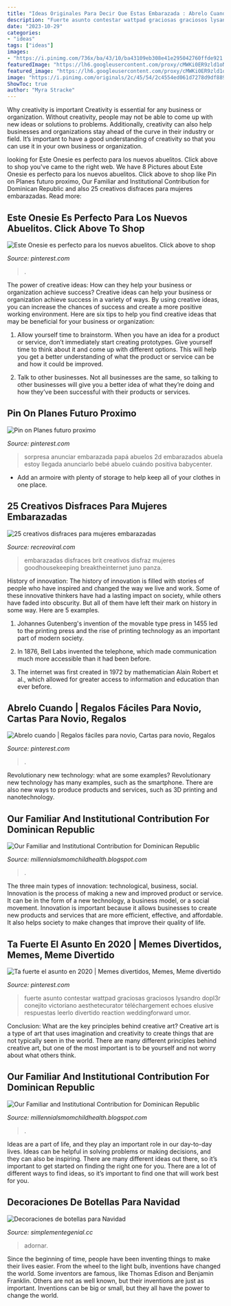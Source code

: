 ```yaml
---
title: "Ideas Originales Para Decir Que Estas Embarazada : Abrelo Cuando"
description: "Fuerte asunto contestar wattpad graciosas graciosos lysandro dopl3r conejito victoriano aesthetecurator téléchargement echoes elusive respuestas leerlo divertido reaction weddingforward umor"
date: "2023-10-29"
categories:
- "ideas"
tags: ["ideas"]
images:
- "https://i.pinimg.com/736x/ba/43/10/ba43109eb308e41e295042760ffde921.jpg"
featuredImage: "https://lh6.googleusercontent.com/proxy/cMWKi0ER9zld1oNX5MXN189Par23c5LD8vsgtfgnPUylO00PsjFjb8hhsNj-TPw-H3CRpIWXTVuurhHPVWGLbL_8ru0=w1200-h630-n-k-no-nu"
featured_image: "https://lh6.googleusercontent.com/proxy/cMWKi0ER9zld1oNX5MXN189Par23c5LD8vsgtfgnPUylO00PsjFjb8hhsNj-TPw-H3CRpIWXTVuurhHPVWGLbL_8ru0=w1200-h630-n-k-no-nu"
image: "https://i.pinimg.com/originals/2c/45/54/2c4554ed061d7278d9df8898605a3348.jpg"
ShowToc: true
author: "Myra Stracke"
---
```



Why creativity is important
Creativity is essential for any business or organization. Without creativity, people may not be able to come up with new ideas or solutions to problems. Additionally, creativity can also help businesses and organizations stay ahead of the curve in their industry or field. It’s important to have a good understanding of creativity so that you can use it in your own business or organization.

	

		
looking for Este Onesie es perfecto para los nuevos abuelitos. Click above to shop you've came to the right web. We have 8 Pictures about Este Onesie es perfecto para los nuevos abuelitos. Click above to shop like Pin on Planes futuro proximo, Our Familiar and Institutional Contribution for Dominican Republic and also 25 creativos disfraces para mujeres embarazadas. Read more:
		
    
## Este Onesie Es Perfecto Para Los Nuevos Abuelitos. Click Above To Shop

<img loading=lazy src="https://i.pinimg.com/originals/20/c2/74/20c274852bdef551442a15a0bcf50bac.jpg" onerror="this.onerror=null;this.src='https://tse4.mm.bing.net/th?id=OIP.QA-RTcyrcjX_rJIrKMXQoQHaLT&amp;pid=15.1';" alt="Este Onesie es perfecto para los nuevos abuelitos. Click above to shop">

_Source: pinterest.com_

>. 

	

The power of creative ideas: How can they help your business or organization achieve success?
Creative ideas can help your business or organization achieve success in a variety of ways. By using creative ideas, you can increase the chances of success and create a more positive working environment. Here are six tips to help you find creative ideas that may be beneficial for your business or organization:
1. Allow yourself time to brainstorm. When you have an idea for a product or service, don’t immediately start creating prototypes. Give yourself time to think about it and come up with different options. This will help you get a better understanding of what the product or service can be and how it could be improved.

2. Talk to other businesses. Not all businesses are the same, so talking to other businesses will give you a better idea of what they’re doing and how they’ve been successful with their products or services.

    
## Pin On Planes Futuro Proximo

<img loading=lazy src="https://i.pinimg.com/736x/ce/fa/97/cefa970c39dbb7880687fbe414b2cdef--planes-ideas-para.jpg" onerror="this.onerror=null;this.src='https://tse1.mm.bing.net/th?id=OIP.E4ct4952MhHSqDhq7dy_lgAAAA&amp;pid=15.1';" alt="Pin on Planes futuro proximo">

_Source: pinterest.com_

>sorpresa anunciar embarazada papá abuelos 2d embarazados abuela estoy llegada anunciarlo bebé abuelo cuándo positiva babycenter. 

	

- Add an armoire with plenty of storage to help keep all of your clothes in one place.

    
## 25 Creativos Disfraces Para Mujeres Embarazadas

<img loading=lazy src="https://www.recreoviral.com/wp-content/uploads/2015/10/Creativos-disfraces-para-mujeres-embarazadas-12.jpg" onerror="this.onerror=null;this.src='https://tse2.mm.bing.net/th?id=OIP.2iQiuXvz6_dwL81oOMXizQHaLH&amp;pid=15.1';" alt="25 creativos disfraces para mujeres embarazadas">

_Source: recreoviral.com_

>embarazadas disfraces brit creativos disfraz mujeres goodhousekeeping breaktheinternet juno panza. 

	

History of innovation:
The history of innovation is filled with stories of people who have inspired and changed the way we live and work. Some of these innovative thinkers have had a lasting impact on society, while others have faded into obscurity. But all of them have left their mark on history in some way. Here are 5 examples.
1) Johannes Gutenberg's invention of the movable type press in 1455 led to the printing press and the rise of printing technology as an important part of modern society.

2) In 1876, Bell Labs invented the telephone, which made communication much more accessible than it had been before.

3) The internet was first created in 1972 by mathematician Alain Robert et al., which allowed for greater access to information and education than ever before.

    
## Abrelo Cuando | Regalos Fáciles Para Novio, Cartas Para Novio, Regalos

<img loading=lazy src="https://i.pinimg.com/originals/2c/45/54/2c4554ed061d7278d9df8898605a3348.jpg" onerror="this.onerror=null;this.src='https://tse2.mm.bing.net/th?id=OIP.aXt-pw32hJvtwKugipVnMAHaJ4&amp;pid=15.1';" alt="Abrelo cuando | Regalos fáciles para novio, Cartas para novio, Regalos">

_Source: pinterest.com_

>. 

	

Revolutionary new technology: what are some examples?
Revolutionary new technology has many examples, such as the smartphone. There are also new ways to produce products and services, such as 3D printing and nanotechnology.

    
## Our Familiar And Institutional Contribution For Dominican Republic

<img loading=lazy src="https://lh3.googleusercontent.com/proxy/TDxtAJ0gFqu-zh6QJ-Mr26u10o8m80D8EmBU6u6jiVyMmvBqhC09Xxgl5Dnv88t8bIlPtyU5-FQfylS6wXZYkrsJJGE=w1200-h630-n-k-no-nu" onerror="this.onerror=null;this.src='https://tse4.mm.bing.net/th?id=OIP.5RQiGLo2KWVxz8PFpscJiQHaFj&amp;pid=15.1';" alt="Our Familiar and Institutional Contribution for Dominican Republic">

_Source: millennialsmomchildhealth.blogspot.com_

>. 

	

The three main types of innovation: technological, business, social.
Innovation is the process of making a new and improved product or service. It can be in the form of a new technology, a business model, or a social movement. Innovation is important because it allows businesses to create new products and services that are more efficient, effective, and affordable. It also helps society to make changes that improve their quality of life.

    
## Ta Fuerte El Asunto En 2020 | Memes Divertidos, Memes, Meme Divertido

<img loading=lazy src="https://i.pinimg.com/736x/ba/43/10/ba43109eb308e41e295042760ffde921.jpg" onerror="this.onerror=null;this.src='https://tse3.mm.bing.net/th?id=OIP.ExK1jSsovBC4HkpUz4YTjQHaGP&amp;pid=15.1';" alt="Ta fuerte el asunto en 2020 | Memes divertidos, Memes, Meme divertido">

_Source: pinterest.com_

>fuerte asunto contestar wattpad graciosas graciosos lysandro dopl3r conejito victoriano aesthetecurator téléchargement echoes elusive respuestas leerlo divertido reaction weddingforward umor. 

	

Conclusion: What are the key principles behind creative art?
Creative art is a type of art that uses imagination and creativity to create things that are not typically seen in the world. There are many different principles behind creative art, but one of the most important is to be yourself and not worry about what others think.

    
## Our Familiar And Institutional Contribution For Dominican Republic

<img loading=lazy src="https://lh6.googleusercontent.com/proxy/cMWKi0ER9zld1oNX5MXN189Par23c5LD8vsgtfgnPUylO00PsjFjb8hhsNj-TPw-H3CRpIWXTVuurhHPVWGLbL_8ru0=w1200-h630-n-k-no-nu" onerror="this.onerror=null;this.src='https://tse4.mm.bing.net/th?id=OIP.iIQhOs-VSEK51pYwez3RDgHaFj&amp;pid=15.1';" alt="Our Familiar and Institutional Contribution for Dominican Republic">

_Source: millennialsmomchildhealth.blogspot.com_

>. 

	

Ideas are a part of life, and they play an important role in our day-to-day lives. Ideas can be helpful in solving problems or making decisions, and they can also be inspiring. There are many different ideas out there, so it’s important to get started on finding the right one for you. There are a lot of different ways to find ideas, so it’s important to find one that will work best for you.

    
## Decoraciones De Botellas Para Navidad

<img loading=lazy src="https://simplementegenial.cc/wp-content/uploads/d/decoraciones-de-botellas-para-navidad/thumb.jpg" onerror="this.onerror=null;this.src='https://tse4.mm.bing.net/th?id=OIP.lL9hZnc6OqiNpNXSbzdFNwHaD4&amp;pid=15.1';" alt="Decoraciones de botellas para Navidad">

_Source: simplementegenial.cc_

>adornar. 

	

Since the beginning of time, people have been inventing things to make their lives easier. From the wheel to the light bulb, inventions have changed the world. Some inventors are famous, like Thomas Edison and Benjamin Franklin. Others are not as well known, but their inventions are just as important. Inventions can be big or small, but they all have the power to change the world.

